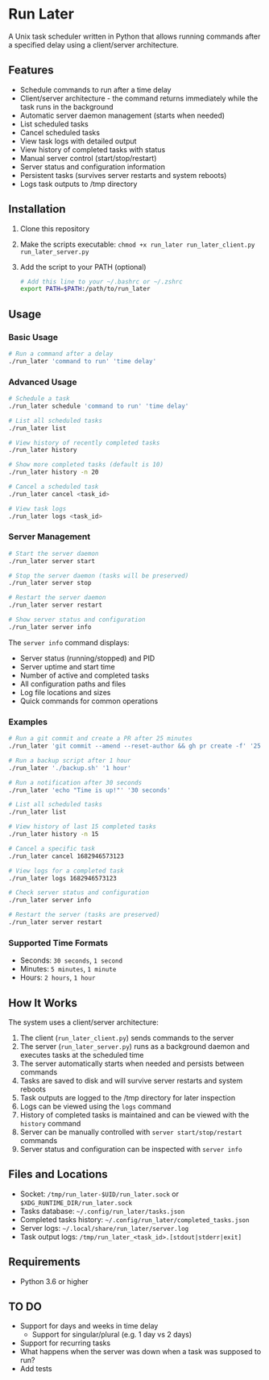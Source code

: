 # Run Later

A Unix task scheduler written in Python that allows running commands after a specified delay using a client/server architecture.

## Features

- Schedule commands to run after a time delay
- Client/server architecture - the command returns immediately while the task runs in the background
- Automatic server daemon management (starts when needed)
- List scheduled tasks
- Cancel scheduled tasks
- View task logs with detailed output
- View history of completed tasks with status
- Manual server control (start/stop/restart)
- Server status and configuration information
- Persistent tasks (survives server restarts and system reboots)
- Logs task outputs to /tmp directory

## Installation

1. Clone this repository
2. Make the scripts executable: `chmod +x run_later run_later_client.py run_later_server.py`
3. Add the script to your PATH (optional)

   ```bash
   # Add this line to your ~/.bashrc or ~/.zshrc
   export PATH=$PATH:/path/to/run_later
   ```

## Usage

### Basic Usage

```bash
# Run a command after a delay
./run_later 'command to run' 'time delay'
```

### Advanced Usage

```bash
# Schedule a task
./run_later schedule 'command to run' 'time delay'

# List all scheduled tasks
./run_later list

# View history of recently completed tasks
./run_later history

# Show more completed tasks (default is 10)
./run_later history -n 20

# Cancel a scheduled task
./run_later cancel <task_id>

# View task logs
./run_later logs <task_id>
```

### Server Management

```bash
# Start the server daemon
./run_later server start

# Stop the server daemon (tasks will be preserved)
./run_later server stop

# Restart the server daemon
./run_later server restart

# Show server status and configuration
./run_later server info
```

The `server info` command displays:
- Server status (running/stopped) and PID
- Server uptime and start time
- Number of active and completed tasks
- All configuration paths and files
- Log file locations and sizes
- Quick commands for common operations

### Examples

```bash
# Run a git commit and create a PR after 25 minutes
./run_later 'git commit --amend --reset-author && gh pr create -f' '25 minutes'

# Run a backup script after 1 hour
./run_later './backup.sh' '1 hour' 

# Run a notification after 30 seconds
./run_later 'echo "Time is up!"' '30 seconds'

# List all scheduled tasks
./run_later list

# View history of last 15 completed tasks
./run_later history -n 15

# Cancel a specific task
./run_later cancel 1682946573123

# View logs for a completed task
./run_later logs 1682946573123

# Check server status and configuration
./run_later server info

# Restart the server (tasks are preserved)
./run_later server restart
```

### Supported Time Formats

- Seconds: `30 seconds`, `1 second`
- Minutes: `5 minutes`, `1 minute`
- Hours: `2 hours`, `1 hour`

## How It Works

The system uses a client/server architecture:

1. The client (`run_later_client.py`) sends commands to the server
2. The server (`run_later_server.py`) runs as a background daemon and executes tasks at the scheduled time
3. The server automatically starts when needed and persists between commands
4. Tasks are saved to disk and will survive server restarts and system reboots
5. Task outputs are logged to the /tmp directory for later inspection
6. Logs can be viewed using the `logs` command
7. History of completed tasks is maintained and can be viewed with the `history` command
8. Server can be manually controlled with `server start/stop/restart` commands
9. Server status and configuration can be inspected with `server info`

## Files and Locations

- Socket: `/tmp/run_later-$UID/run_later.sock` or `$XDG_RUNTIME_DIR/run_later.sock`
- Tasks database: `~/.config/run_later/tasks.json`
- Completed tasks history: `~/.config/run_later/completed_tasks.json`
- Server logs: `~/.local/share/run_later/server.log`
- Task output logs: `/tmp/run_later_<task_id>.[stdout|stderr|exit]`

## Requirements

- Python 3.6 or higher 

## TO DO

- Support for days and weeks in time delay
    - Support for singular/plural (e.g. 1 day vs 2 days)
- Support for recurring tasks
- What happens when the server was down when a task was supposed to run?
- Add tests
